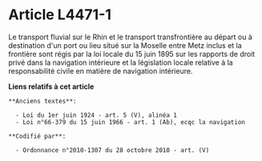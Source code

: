 # Article L4471-1

Le transport fluvial sur le Rhin et le transport transfrontière au départ ou à destination d'un port ou lieu situé sur la
Moselle entre Metz inclus et la frontière sont régis par la loi locale du 15 juin 1895 sur les rapports de droit privé dans
la navigation intérieure et la législation locale relative à la responsabilité civile en matière de navigation intérieure.

**Liens relatifs à cet article**

	**Anciens textes**:

	  - Loi du 1er juin 1924 - art. 5 (V), alinéa 1
	  - Loi n°66-379 du 15 juin 1966 - art. 1 (Ab), ecqc la navigation

	**Codifié par**:

	  - Ordonnance n°2010-1307 du 28 octobre 2010 - art. (V)
